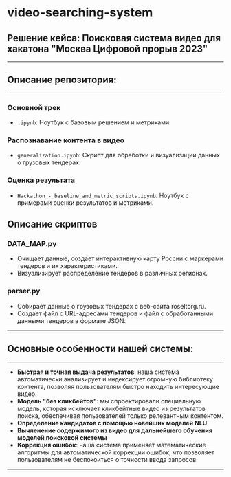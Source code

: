 # video-searching-system

## Решение кейса: Поисковая система видео для хакатона "Москва Цифровой прорыв 2023"
---------------------------------------------------------------------------------------------------------------------------------------------------------------------------------------------

## Описание репозитория:

---------------------------------------------------------------------------------------------------------------------------------------------------------------------------------------------
### Основной трек
- `.ipynb`: Ноутбук с базовым решением и метриками.

### Распознавание контента в видео
- `generalization.ipynb`: Скрипт для обработки и визуализации данных о грузовых тендерах.
  
### Оценка результата
- `Hackathon_-_baseline_and_metric_scripts.ipynb`: Ноутбук с примерами оценки результатов и метриками.

## Описание скриптов

### DATA_MAP.py
- Очищает данные, создает интерактивную карту России с маркерами тендеров и их характеристиками.
- Визуализирует распределение тендеров в различных регионах.

### parser.py
- Собирает данные о грузовых тендерах с веб-сайта roseltorg.ru.
- Создает файл с URL-адресами тендеров и файл с обработанными данными тендеров в формате JSON.
----------------------------------------------------------------------------------------------------------------------------------------------------------------------------------------------

## Основные особенности нашей системы:

---------------------------------------------------------------------------------------------------------------------------------------------------------------------------------------------
- **Быстрая и точная выдача результатов**: наша система автоматически анализирует и индексирует огромную библиотеку контента, позволяя пользователям быстро находить интересующие видео.
- **Модель "без кликбейтов"**: мы спроектировали специальную модель, которая исключает кликбейтные видео из результатов поиска, обеспечивая пользователей только релевантным контентом.
- **Определение кандидатов с помощью новейших моделей NLU**
- **Вычленение содержимого из видео для дальнейшего обучения моделей поисковой системы**
- **Коррекция ошибок**: наша система применяет математические алгоритмы для автоматической коррекции ошибок, что позволяет пользователям не беспокоиться о точности ввода запросов.
---------------------------------------------------------------------------------------------------------------------------------------------------------------------------------------------
